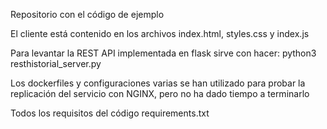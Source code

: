 Repositorio con el código de ejemplo

El cliente está contenido en los archivos index.html, styles.css y index.js

Para levantar la REST API implementada en flask sirve con hacer:
python3 resthistorial_server.py

Los dockerfiles y configuraciones varias se han utilizado para probar la replicación del servicio con NGINX, pero no ha dado tiempo a terminarlo


Todos los requisitos del código requirements.txt